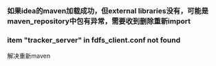 ### 如果idea的maven加载成功，但external libraries没有，可能是maven_repository中包有异常，需要收到删除重新import

### item "tracker_server" in fdfs_client.conf not found 
解决重新maven
